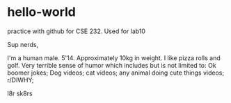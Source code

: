 # hello-world
practice with github for CSE 232. Used for lab10

Sup nerds,

I'm a human male. 5'14. Approximately 10kg in weight. I like pizza rolls and golf. Very terrible sense of humor which includes but is not limited to: Ok boomer jokes; Dog videos; cat videos; any animal doing cute things videos; r/DIWHY;

l8r sk8rs
